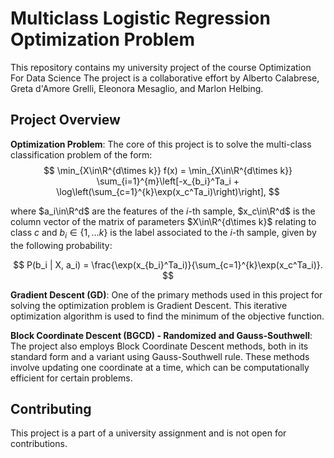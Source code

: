 # Multiclass Logistic Regression Optimization Problem

This repository contains my university project of the course Optimization For Data Science
The project is a collaborative effort by Alberto Calabrese, Greta d'Amore Grelli, Eleonora Mesaglio, and Marlon Helbing.

## Project Overview

**Optimization Problem**: The core of this project is to solve the multi-class classification problem of the form:
$$
\min_{X\in\R^{d\times k}} f(x) = \min_{X\in\R^{d\times k}} \sum_{i=1}^{m}\left[-x_{b_i}^Ta_i + \log\left(\sum_{c=1}^{k}\exp(x_c^Ta_i)\right)\right],
$$

where $a_i\in\R^d$ are the features of the $i$-th sample, $x_c\in\R^d$ is the column vector of the matrix of parameters $X\in\R^{d\times k}$ relating to class $c$ and $b_i\in\{1,\dots k\}$ is the label associated to the $i$-th sample, given by the following probability:

$$
P(b_i | X, a_i) = \frac{\exp(x_{b_i}^Ta_i)}{\sum_{c=1}^{k}\exp(x_c^Ta_i)}.
$$

**Gradient Descent (GD)**: One of the primary methods used in this project for solving the optimization problem is Gradient Descent. This iterative optimization algorithm is used to find the minimum of the objective function.

**Block Coordinate Descent (BGCD) - Randomized and Gauss-Southwell**: The project also employs Block Coordinate Descent methods, both in its standard form and a variant using Gauss-Southwell rule. These methods involve updating one coordinate at a time, which can be computationally efficient for certain problems.

## Contributing

This project is a part of a university assignment and is not open for contributions.
